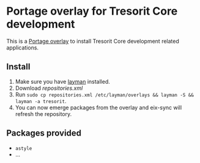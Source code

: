 # Portage overlay for Tresorit Core development

This is a [Portage overlay][overlay] to install Tresorit Core development related applications.

## Install

1. Make sure you have [layman][layman] installed.
2. Download *repositories.xml*
3. Run `sudo cp repositories.xml /etc/layman/overlays && layman -S && layman -a tresorit`.
4. You can now emerge packages from the overlay and eix-sync will refresh the repository.

## Packages provided

* `astyle`
* ...

[overlay]: https://wiki.gentoo.org/wiki/Overlay
[layman]: http://wiki.gentoo.org/wiki/Layman


